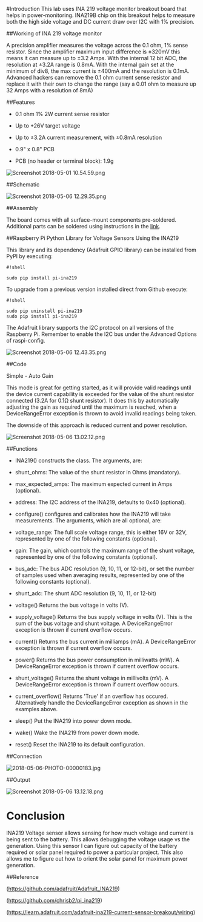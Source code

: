 #Introduction
This lab uses INA 219 voltage monitor breakout board that helps in power-monitoring. INA219B chip on this breakout helps to measure both the high side voltage and DC current draw over I2C with 1% precision.

##Working of INA 219 voltage monitor

A precision amplifier measures the voltage across the 0.1 ohm, 1% sense resistor. Since the amplifier maximum input difference is ±320mV this means it can measure up to ±3.2 Amps. With the internal 12 bit ADC, the resolution at ±3.2A range is 0.8mA. With the internal gain set at the minimum of div8, the max current is ±400mA and the resolution is 0.1mA. Advanced hackers can remove the 0.1 ohm current sense resistor and replace it with their own to change the range (say a 0.01 ohm to measure up 32 Amps with a resolution of 8mA)

##Features

* 0.1 ohm 1% 2W current sense resistor

* Up to +26V target voltage

* Up to ±3.2A current measurement, with ±0.8mA resolution

* 0.9" x 0.8" PCB

* PCB (no header or terminal block): 1.9g


![Screenshot 2018-05-01 10.54.59.png](https://bitbucket.org/repo/BgdaKR7/images/3749407616-Screenshot%202018-05-01%2010.54.59.png)

##Schematic

![Screenshot 2018-05-06 12.29.35.png](https://bitbucket.org/repo/BgdaKR7/images/3687100833-Screenshot%202018-05-06%2012.29.35.png)

##Assembly

The board comes with all surface-mount components pre-soldered.  Additional parts can be soldered using instructions in the [link](https://learn.adafruit.com/adafruit-ina219-current-sensor-breakout/assembly).

##Raspberry Pi Python Library for Voltage Sensors Using the INA219

This library and its dependency (Adafruit GPIO library) can be installed from PyPI by executing:


```
#!shell

sudo pip install pi-ina219
```


To upgrade from a previous version installed direct from Github execute:


```
#!shell

sudo pip uninstall pi-ina219 
sudo pip install pi-ina219
```


The Adafruit library supports the I2C protocol on all versions of the Raspberry Pi. Remember to enable the I2C bus under the Advanced Options of raspi-config.

![Screenshot 2018-05-06 12.43.35.png](https://bitbucket.org/repo/BgdaKR7/images/2795712847-Screenshot%202018-05-06%2012.43.35.png)

##Code

Simple - Auto Gain

This mode is great for getting started, as it will provide valid readings until the device current capability is exceeded for the value of the shunt resistor connected (3.2A for 0.1Ω shunt resistor). It does this by automatically adjusting the gain as required until the maximum is reached, when a DeviceRangeError exception is thrown to avoid invalid readings being taken.

The downside of this approach is reduced current and power resolution.

![Screenshot 2018-05-06 13.02.12.png](https://bitbucket.org/repo/BgdaKR7/images/424581768-Screenshot%202018-05-06%2013.02.12.png)

##Functions

* INA219() constructs the class. The arguments, are:

* shunt_ohms: The value of the shunt resistor in Ohms (mandatory).

* max_expected_amps: The maximum expected current in Amps (optional).

* address: The I2C address of the INA219, defaults to 0x40 (optional).

* configure() configures and calibrates how the INA219 will take measurements. The arguments, which are all optional, are:

* voltage_range: The full scale voltage range, this is either 16V or 32V, represented by one of the following constants (optional).

* gain: The gain, which controls the maximum range of the shunt voltage, represented by one of the following constants (optional).

* bus_adc: The bus ADC resolution (9, 10, 11, or 12-bit), or set the number of samples used when averaging results, represented by one of the following constants (optional).

* shunt_adc: The shunt ADC resolution (9, 10, 11, or 12-bit)

* voltage() Returns the bus voltage in volts (V).

* supply_voltage() Returns the bus supply voltage in volts (V). This is the sum of the bus voltage and shunt voltage. A DeviceRangeError exception is thrown if current overflow occurs.

* current() Returns the bus current in milliamps (mA). A DeviceRangeError exception is thrown if current overflow occurs.

* power() Returns the bus power consumption in milliwatts (mW). A DeviceRangeError exception is thrown if current overflow occurs.

* shunt_voltage() Returns the shunt voltage in millivolts (mV). A DeviceRangeError exception is thrown if current overflow occurs.

* current_overflow() Returns 'True' if an overflow has occured. Alternatively handle the DeviceRangeError exception as shown in the examples above.

* sleep() Put the INA219 into power down mode.

* wake() Wake the INA219 from power down mode.

* reset() Reset the INA219 to its default configuration.

##Connection

![2018-05-06-PHOTO-00000183.jpg](https://bitbucket.org/repo/BgdaKR7/images/2384691306-2018-05-06-PHOTO-00000183.jpg)

##Output

![Screenshot 2018-05-06 13.12.18.png](https://bitbucket.org/repo/BgdaKR7/images/2874891055-Screenshot%202018-05-06%2013.12.18.png)

# Conclusion
INA219 Voltage sensor allows sensing for how much voltage and current is being sent to the battery. This allows debugging the voltage usage vs the generation. Using this sensor I can figure out capacity of the battery required or solar panel required to power a particular project. This also allows me to figure out how to orient the solar panel for maximum power generation. 


##Reference

(https://github.com/adafruit/Adafruit_INA219)

(https://github.com/chrisb2/pi_ina219)

(https://learn.adafruit.com/adafruit-ina219-current-sensor-breakout/wiring)